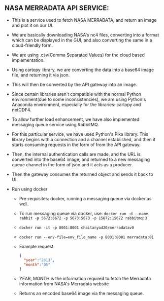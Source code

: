 ## NASA MERRADATA API SERVICE:

 - This is a service used to fetch NASA MERRADATA, and return an image and plot it on our UI.
 - We are basically downloading NASA's nc4 files, converting into a format which can be displayed in the GUI, and also converting the same in a cloud-friendly form.
 - We are using .csv(Comma Separated Values) for the cloud based implementation.
 - Using cartopy library, we are converting the data into a base64 image file, and returning it via json.
 - This will then be converted by the API gateway into an image.
 - Since certain libraries aren't compatible with the normal Python environment(due to some inconsistencies), we are using Python's Anaconda environment, especially for the libraries: cartopy and netCDF4.
 - To allow further load enhancement, we have also implemented messaging queue service using RabbitMQ.
 - For this particular service, we have used Python's Pika library. This library begins with a connection and a channel established, and then it starts consuming requests in the form of from the API gateway.
 - Then, the internal authentication calls are made, and the URL is converted into the base64 image, and returned to a new messaging queue channel in the form of json and it acts as a producer.
 - Then the gateway consumes the returned object and sends it back to UI.
 
 - Run using docker

   - Pre-requisites: docker, running a messaging queue via docker as well.

   - To run messaging queue via docker, use: ``` docker run -d --name rabbit -p 5672:5672 -p 5673:5673 -p 15672:15672 rabbitmq:3 ```

   - ``` docker run -it -p 8001:8001 chaitanyad20/merradatav0 ```
   - ``` docker run --env-file=env_file_name -p 8001:8001 merradata:01 ```

   - Example request:

      ``` json 
      {
        "year":"2013",
        "month":"05"
      } 
      ```

   - YEAR, MONTH is the information required to fetch the Merradata information from NASA's Merradata website
   
   - Returns an encoded base64 image via the messaging queue.
   
  
